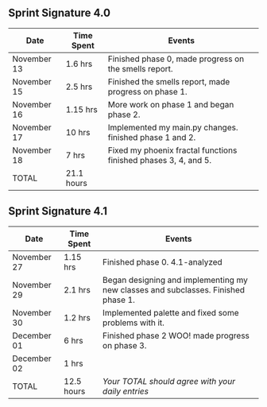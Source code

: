 ## Sprint Signature 4.0

| Date        | Time Spent | Events
|-------------|------------|--------------------
| November 13 | 1.6 hrs    | Finished phase 0, made progress on the smells report.
| November 15 | 2.5 hrs    | Finished the smells report, made progress on phase 1.  
| November 16 | 1.15 hrs   | More work on phase 1 and began phase 2. 
| November 17 | 10 hrs     | Implemented my main.py changes. finished phase 1 and 2.
| November 18 | 7 hrs      | Fixed my phoenix fractal functions finished phases 3, 4, and 5. 
| TOTAL       | 21.1 hours |


## Sprint Signature 4.1

| Date        | Time Spent | Events
|-------------|------------|--------------------
| November 27 | 1.15 hrs   | Finished phase 0. 4.1-analyzed
| November 29 | 2.1  hrs   | Began designing and implementing my new classes and subclasses. Finished phase 1. 
| November 30 | 1.2  hrs   | Implemented palette and fixed some problems with it. 
| December 01 | 6    hrs   | Finished phase 2 WOO! made progress on phase 3.
| December 02 | 1    hrs   | 
| TOTAL       | 12.5 hours | *Your TOTAL should agree with your daily entries*
